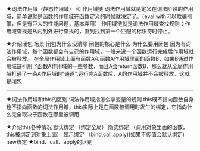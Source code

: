 ★词法作用域（静态作用域） 和 作用域链
    词法作用域就是定义在词法阶段的作用域，简单说就是函数的作用域在函数定义的时候就决定了。（eval with可以欺骗引擎，但是有巨大的性能问题，基本弃用）
    作用域链就是词法作用域查找规则：作用域查找是从内到外进行查找的，直到找到第一个匹配的标识符时停止。

★介绍闭包 场景 闭包为什么没清除 闭包的核心是什么 为什么要用闭包
    因为有词法作用域，每个函数都会有自己的作用域，一般来说一个函数运行完成后作用域就会被释放。
    在全局作用域上面有函数A和函数A作用域里面的函数B，如果B通过作用域链引用了函数A作用域的一些参数，而且A会return函数B，那么就从全局作用域打通了一条A作用域的"通道",运行完A函数后，A的作用域并不会被释放，这就是闭包

--------------------------------------------------------------------------------
★词法作用域和this的区别
    词法作用域指怎么拿变量的规则
    this既不指向函数自身也不指向函数的词法作用域，this实际上是在函数被调用时发生的绑定，它指向什么完全取决于函数在哪里被调用

★介绍this各种情况
    默认绑定 （绑定全局）
    隐式绑定 （调用对象里面的函数，this被绑定到对象上面）
    显示绑定 （bind,call,apply)(如果不传值会默认绑定)
    new绑定
★bind、call、apply的区别